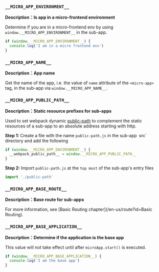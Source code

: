 ### `__MICRO_APP_ENVIRONMENT__`

**Description：Is app in a micro-frontend environment**

Determine if you are in a micro-frontend env by using `window.__MICRO_APP_ENVIRONMENT__` in the sub-app.

```js
if (window.__MICRO_APP_ENVIRONMENT__) {
  console.log('I am in a micro frontend env')
}
```

### `__MICRO_APP_NAME__`

**Description：App name**

Get the name of the app, i.e. the value of `name` attribute of the `<micro-app>` tag, in the sub-app via `window.__MICRO_APP_NAME__`.

### `__MICRO_APP_PUBLIC_PATH__`

**Description：Static resource prefixes for sub-apps**

Used to set webpack dynamic [public-path](https://webpack.docschina.org/guides/public-path/#on-the-fly) to complement the static resources of a sub-app to an absolute address starting with http.

**Step 1:** Create a file with the name `public-path.js` in the sub-app` `src` directory and add the following
```js
if (window.__MICRO_APP_ENVIRONMENT__) {
  __webpack_public_path__ = window.__MICRO_APP_PUBLIC_PATH__
}
```

**Step 2:** Import `public-path.js` at the `top most` of the sub-app's entry files
```js
import './public-path'
```

### `__MICRO_APP_BASE_ROUTE__`

**Description：Base route for sub-apps**

For more information, see [Basic Routing chapter](/en-us/route?id=Basic Routing).

### `__MICRO_APP_BASE_APPLICATION__`

**Description：Determine if the application is the base app**

This value will not take effect until after `microApp.start()` is executed.

```js
if (window.__MICRO_APP_BASE_APPLICATION__) {
  console.log('I am the base app')
}
```
